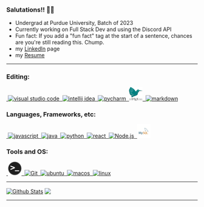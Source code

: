 ### Salutations!! 👋🏼

-  Undergrad at Purdue University, Batch of 2023
-  Currently working on Full Stack Dev and using the Discord API
-  Fun fact: If you add a "fun fact" tag at the start of a sentence, chances are you're still reading this. Chump.
- my [LinkedIn][linkedin] page
- my [Resume][resume]

---

### Editing: 
[<img>
<img alt="visual studio code" width="36px" src="https://img.icons8.com/fluent/240/000000/visual-studio-code-2019.png" />
</img>](https://code.visualstudio.com/)
[<img>
<img alt="intellij idea" width="36px" src="https://img.icons8.com/color/240/000000/intellij-idea.png" />
</img>](https://www.jetbrains.com/idea/)
[<img>
<img alt="pycharm" width="36px" src="https://img.icons8.com/color/240/000000/pycharm.png" />
</code>](https://www.jetbrains.com/pycharm/)
[<img>
<img alt="latex" width="36px" src="https://raw.githubusercontent.com/github/explore/80688e429a7d4ef2fca1e82350fe8e3517d3494d/topics/latex/latex.png">
</img>](https://www.latex-project.org/)
[<img>
<img alt="markdown" width="36px" src="https://img.icons8.com/ios-filled/100/000000/markdown.png">
</img>](https://www.markdownguide.org/)

### Languages, Frameworks, etc:
[<img>
<img alt="javascript" width="36px" src="https://img.icons8.com/color/240/000000/javascript.png" />
</img>](https://developer.mozilla.org/en-US/docs/Web/JavaScript)
[<img>
<img alt="java" width="36px" src="https://img.icons8.com/color/240/000000/java-coffee-cup-logo.png">
</img>](https://docs.oracle.com/en/java/)
[<img>
<img alt="python" width="36px" src="https://img.icons8.com/color/240/000000/python.png">
</img>](https://www.python.org/)
[<img>
<img alt="react" width="36px" src="https://img.icons8.com/color/240/000000/react-native.png" />
</img>](https://reactjs.org/)
[<img>
<img alt="Node.js" width="36px" src="https://img.icons8.com/color/240/000000/nodejs.png">
</img>](https://nodejs.org/en/)
[<img>
<img alt="MySQL" width="36px" src="https://raw.githubusercontent.com/github/explore/80688e429a7d4ef2fca1e82350fe8e3517d3494d/topics/mysql/mysql.png">
</img>](https://dev.mysql.com/)

### Tools and OS:
[<img>
<img alt="terminal" width="36px" src="https://raw.githubusercontent.com/github/explore/80688e429a7d4ef2fca1e82350fe8e3517d3494d/topics/terminal/terminal.png">
</img>](https://docs.microsoft.com/en-us/windows/terminal/)
[<img>
<img alt="Git" width="36px" src="https://img.icons8.com/color/240/000000/git.png">
</img>](https://git-scm.com/)
[<img>
<img alt="ubuntu" width="36px" src="https://img.icons8.com/color/96/000000/ubuntu--v1.png">
</img>](https://ubuntu.com/)
[<img>
<img alt="macos" width="36px" src="https://img.icons8.com/officel/160/000000/mac-logo.png">
</img>](https://developer.apple.com/macos/)
[<img>
<img alt="linux" width="36px" src="https://img.icons8.com/color/96/000000/linux.png">
</img>](https://www.kernel.org/)

---

<a href="https://github.com/Vishisht182">
<img align="center" alt="Github Stats" src="https://github-readme-stats.codestackr.vercel.app/api?username=Vishisht182&show_icons=true&hide_border=true&count_private=true&include_all_commits=true&theme=dracula" /></a>

<a href="https://github.com/Vishisht182">
  <img align="center" src="https://github-readme-stats.anuraghazra1.vercel.app/api/top-langs/?username=Vishisht182&layout=compact&theme=dracula" />
</a>

---

[linkedin]: https://www.linkedin.com/in/vishisht-jain-a0461519a/
[resume]: https://vishishtjain.carrd.co/

